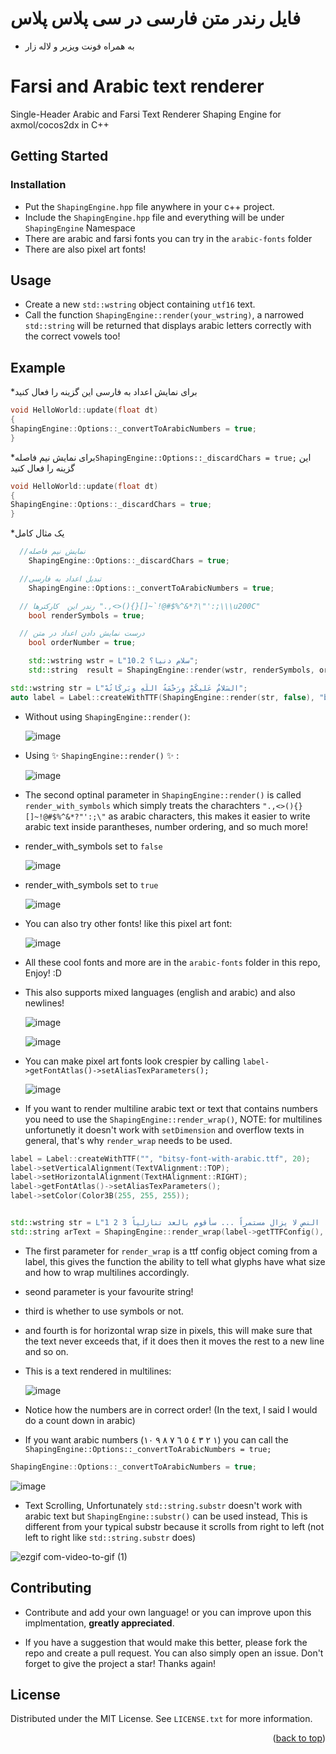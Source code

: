 # فایل رندر متن فارسی در سی پلاس پلاس 
* به همراه فونت ویزیر و لاله زار
# Farsi and Arabic text renderer
Single-Header Arabic and Farsi Text Renderer Shaping Engine for axmol/cocos2dx in C++

<!-- GETTING STARTED -->
## Getting Started

### Installation

* Put the `ShapingEngine.hpp` file anywhere in your c++ project.
* Include the `ShapingEngine.hpp` file and everything will be under `ShapingEngine` Namespace
* There are arabic and farsi fonts you can try in the `arabic-fonts` folder
* There are also pixel art fonts!

<!-- USAGE EXAMPLES -->
## Usage
* Create a new `std::wstring` object containing `utf16` text.
* Call the function `ShapingEngine::render(your_wstring)`, a narrowed `std::string` will be returned that displays arabic letters correctly with the correct vowels too!

## Example
*برای نمایش اعداد به فارسی این گزینه را فعال کنید
```cpp
void HelloWorld::update(float dt)
{
ShapingEngine::Options::_convertToArabicNumbers = true;
}
```

*برای نمایش نیم فاصله`ShapingEngine::Options::_discardChars = true;` این گزینه را فعال کنید

```cpp
void HelloWorld::update(float dt)
{
ShapingEngine::Options::_discardChars = true;
}
```
*یک مثال کامل
```cpp
  //نمایش نیم فاصله
	ShapingEngine::Options::_discardChars = true;

  //تبدیل اعداد به فارسی
	ShapingEngine::Options::_convertToArabicNumbers = true;

  // رندر این  کارکترها ".,<>(){}[]~`!@#$%^&*?\"':;\\\u200C"
	bool renderSymbols = true;

  // درست نمایش دادن اعداد در متن
	bool orderNumber = true;

	std::wstring wstr = L"سلام دنیا؟ 10.2";
	std::string  result = ShapingEngine::render(wstr, renderSymbols, orderNumber);
```
```cpp
std::wstring str = L"السَلامُ عَليكُمْ ورَحْمَةُ اللّهِ وبَركَاتُهْ";
auto label = Label::createWithTTF(ShapingEngine::render(str, false), "bitsy-font-with-arabic.ttf", 20);
```
* Without using `ShapingEngine::render()`:
  
  ![image](https://user-images.githubusercontent.com/45469625/217661761-311c73a1-d108-416b-a328-72b8e8963a7d.png)

* Using ✨ `ShapingEngine::render()` ✨ :
  
  ![image](https://user-images.githubusercontent.com/45469625/217661940-c021e8f8-2c8d-4d2e-909b-b0a416cf5bd7.png)

* The second optinal parameter in `ShapingEngine::render()` is called `render_with_symbols` which simply treats the charachters `".,<>(){}[]~!@#$%^&*?"':;\"` as arabic characters, this makes it easier to write arabic text inside parantheses, number ordering, and so much more!
  
* render_with_symbols set to `false`

  ![image](https://user-images.githubusercontent.com/45469625/217662639-279caa8b-4f96-40e1-afcc-4a149414ecd6.png)
  
* render_with_symbols set to `true`

  ![image](https://user-images.githubusercontent.com/45469625/217662746-989f42a3-3d3c-4dbc-9aef-e48bfeb4200b.png)

* You can also try other fonts! like this pixel art font:
  
  ![image](https://user-images.githubusercontent.com/45469625/217663084-c52fd5fd-9c38-4836-8955-c208897692c0.png)

* All these cool fonts and more are in the `arabic-fonts` folder in this repo, Enjoy! :D

* This also supports mixed languages (english and arabic) and also newlines!

  ![image](https://user-images.githubusercontent.com/45469625/217664517-3c532be0-da5c-4710-a61d-235c0b5385aa.png)
  
  ![image](https://user-images.githubusercontent.com/45469625/217664851-bd85887e-90d4-4845-86da-e52111b1b413.png)

* You can make pixel art fonts look crespier by calling `label->getFontAtlas()->setAliasTexParameters();`

  ![image](https://user-images.githubusercontent.com/45469625/217704180-7ffb0560-9f84-433b-8236-dbc9036b219f.png)

* If you want to render multiline arabic text or text that contains numbers you need to use the `ShapingEngine::render_wrap()`, NOTE: for multilines unfortunetly it doesn't work with `setDimension` and overflow texts in general, that's why `render_wrap` needs to be used.

```cpp
label = Label::createWithTTF("", "bitsy-font-with-arabic.ttf", 20);
label->setVerticalAlignment(TextVAlignment::TOP);
label->setHorizontalAlignment(TextHAlignment::RIGHT);
label->getFontAtlas()->setAliasTexParameters();
label->setColor(Color3B(255, 255, 255));


std::wstring str = L"هذا نص طويل جدًا لن يقرأه أحد ويركز عليه ، ويستخدم بشكل أساسي للاختبار ، النص لا يزال مستمراً ... سأقوم بالعد تنازلياً 3 2 1";
std::string arText = ShapingEngine::render_wrap(label->getTTFConfig(), str, true, 340);
```

* The first parameter for `render_wrap` is a ttf config object coming from a label, this gives the function the ability to tell what glyphs have what size and how to wrap multilines accordingly.
* seond parameter is your favourite string!
* third is whether to use symbols or not.
* and fourth is for horizontal wrap size in pixels, this will make sure that the text never exceeds that, if it does then it moves the rest to a new line and so on.

* This is a text rendered in multilines:

     ![image](https://user-images.githubusercontent.com/45469625/218175516-11a7edf9-cb8c-44ba-b8eb-e09fadb95dff.png)



* Notice how the numbers are in correct order! (In the text, I said I would do a count down in arabic)
* If you want arabic numbers (١ ٢ ٣ ٤ ٥ ٦ ٧ ٨ ٩ ١٠) you can call the `ShapingEngine::Options::_convertToArabicNumbers = true;`

```cpp
ShapingEngine::Options::_convertToArabicNumbers = true;
```

   ![image](https://user-images.githubusercontent.com/45469625/218175557-7b45bfc9-b03e-4a41-900a-de0c14ff3527.png)

* Text Scrolling, Unfortunately `std::string.substr` doesn't work with arabic text but `ShapingEngine::substr()` can be used instead, This is different from your typical substr because it scrolls from right to left (not left to right like `std::string.substr` does)

![ezgif com-video-to-gif (1)](https://user-images.githubusercontent.com/45469625/218195340-1b816933-dfe8-4654-8ea9-8a93db6a023b.gif)

<!-- CONTRIBUTING -->
## Contributing

* Contribute and add your own language! or you can improve upon this implmentation, **greatly appreciated**.

* If you have a suggestion that would make this better, please fork the repo and create a pull request. You can also simply open an issue.
Don't forget to give the project a star! Thanks again!

<!-- LICENSE -->
## License

Distributed under the MIT License. See `LICENSE.txt` for more information.

<p align="right">(<a href="#readme-top">back to top</a>)</p>
